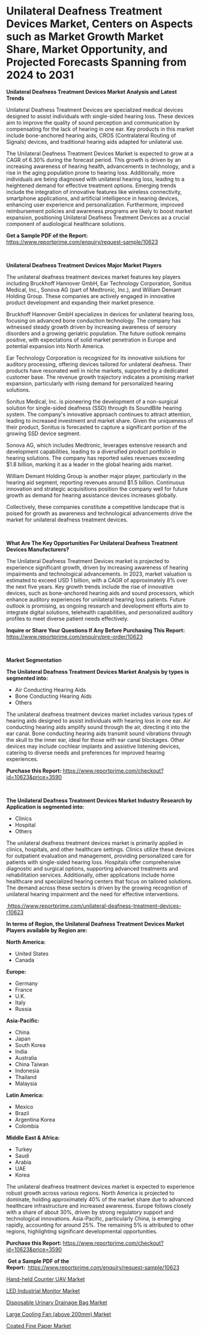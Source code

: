 <p><h1>Unilateral Deafness Treatment Devices Market, Centers on Aspects such as Market Growth Market Share, Market Opportunity, and Projected Forecasts Spanning from 2024 to 2031</h1></p><p><strong>Unilateral Deafness Treatment Devices Market Analysis and Latest Trends</strong></p>
<p><p>Unilateral Deafness Treatment Devices are specialized medical devices designed to assist individuals with single-sided hearing loss. These devices aim to improve the quality of sound perception and communication by compensating for the lack of hearing in one ear. Key products in this market include bone-anchored hearing aids, CROS (Contralateral Routing of Signals) devices, and traditional hearing aids adapted for unilateral use.</p><p>The Unilateral Deafness Treatment Devices Market is expected to grow at a CAGR of 6.30% during the forecast period. This growth is driven by an increasing awareness of hearing health, advancements in technology, and a rise in the aging population prone to hearing loss. Additionally, more individuals are being diagnosed with unilateral hearing loss, leading to a heightened demand for effective treatment options. Emerging trends include the integration of innovative features like wireless connectivity, smartphone applications, and artificial intelligence in hearing devices, enhancing user experience and personalization. Furthermore, improved reimbursement policies and awareness programs are likely to boost market expansion, positioning Unilateral Deafness Treatment Devices as a crucial component of audiological healthcare solutions.</p></p>
<p><strong>Get a Sample PDF of the Report:&nbsp;</strong> <a href="https://www.reportprime.com/enquiry/request-sample/10623">https://www.reportprime.com/enquiry/request-sample/10623</a></p>
<p>&nbsp;</p>
<p><strong>Unilateral Deafness Treatment Devices Major Market Players</strong></p>
<p><p>The unilateral deafness treatment devices market features key players including Bruckhoff Hannover GmbH, Ear Technology Corporation, Sonitus Medical, Inc., Sonova AG (part of Medtronic, Inc.), and William Demant Holding Group. These companies are actively engaged in innovative product development and expanding their market presence.</p><p>Bruckhoff Hannover GmbH specializes in devices for unilateral hearing loss, focusing on advanced bone conduction technology. The company has witnessed steady growth driven by increasing awareness of sensory disorders and a growing geriatric population. The future outlook remains positive, with expectations of solid market penetration in Europe and potential expansion into North America.</p><p>Ear Technology Corporation is recognized for its innovative solutions for auditory processing, offering devices tailored for unilateral deafness. Their products have resonated well in niche markets, supported by a dedicated customer base. The revenue growth trajectory indicates a promising market expansion, particularly with rising demand for personalized hearing solutions.</p><p>Sonitus Medical, Inc. is pioneering the development of a non-surgical solution for single-sided deafness (SSD) through its SoundBite hearing system. The company's innovative approach continues to attract attention, leading to increased investment and market share. Given the uniqueness of their product, Sonitus is forecasted to capture a significant portion of the growing SSD device segment.</p><p>Sonova AG, which includes Medtronic, leverages extensive research and development capabilities, leading to a diversified product portfolio in hearing solutions. The company has reported sales revenues exceeding $1.8 billion, marking it as a leader in the global hearing aids market.</p><p>William Demant Holding Group is another major player, particularly in the hearing aid segment, reporting revenues around $1.5 billion. Continuous innovation and strategic acquisitions position the company well for future growth as demand for hearing assistance devices increases globally. </p><p>Collectively, these companies constitute a competitive landscape that is poised for growth as awareness and technological advancements drive the market for unilateral deafness treatment devices.</p></p>
<p>&nbsp;</p>
<p><strong>What Are The Key Opportunities For Unilateral Deafness Treatment Devices Manufacturers?</strong></p>
<p><p>The Unilateral Deafness Treatment Devices market is projected to experience significant growth, driven by increasing awareness of hearing impairments and technological advancements. In 2023, market valuation is estimated to exceed USD 1 billion, with a CAGR of approximately 8% over the next five years. Key growth trends include the rise of innovative devices, such as bone-anchored hearing aids and sound processors, which enhance auditory experiences for unilateral hearing loss patients. Future outlook is promising, as ongoing research and development efforts aim to integrate digital solutions, telehealth capabilities, and personalized auditory profiles to meet diverse patient needs effectively.</p></p>
<p><strong>Inquire or Share Your Questions If Any Before Purchasing This Report:</strong> <a href="https://www.reportprime.com/enquiry/pre-order/10623">https://www.reportprime.com/enquiry/pre-order/10623</a></p>
<p>&nbsp;</p>
<p><strong>Market Segmentation</strong></p>
<p><strong>The Unilateral Deafness Treatment Devices Market Analysis by types is segmented into:</strong></p>
<p><ul><li>Air Conducting Hearing Aids</li><li>Bone Conducting Hearing Aids</li><li>Others</li></ul></p>
<p><p>The unilateral deafness treatment devices market includes various types of hearing aids designed to assist individuals with hearing loss in one ear. Air conducting hearing aids amplify sound through the air, directing it into the ear canal. Bone conducting hearing aids transmit sound vibrations through the skull to the inner ear, ideal for those with ear canal blockages. Other devices may include cochlear implants and assistive listening devices, catering to diverse needs and preferences for improved hearing experiences.</p></p>
<p><strong>Purchase this Report:&nbsp;</strong><a href="https://www.reportprime.com/checkout?id=10623&price=3590">https://www.reportprime.com/checkout?id=10623&price=3590</a></p>
<p>&nbsp;</p>
<p><strong>The Unilateral Deafness Treatment Devices Market Industry Research by Application is segmented into:</strong></p>
<p><ul><li>Clinics</li><li>Hospital</li><li>Others</li></ul></p>
<p><p>The unilateral deafness treatment devices market is primarily applied in clinics, hospitals, and other healthcare settings. Clinics utilize these devices for outpatient evaluation and management, providing personalized care for patients with single-sided hearing loss. Hospitals offer comprehensive diagnostic and surgical options, supporting advanced treatments and rehabilitation services. Additionally, other applications include home healthcare and specialized hearing centers that focus on tailored solutions. The demand across these sectors is driven by the growing recognition of unilateral hearing impairment and the need for effective interventions.</p></p>
<p><a href="https://www.reportprime.com/unilateral-deafness-treatment-devices-r10623">&nbsp;https://www.reportprime.com/unilateral-deafness-treatment-devices-r10623</a></p>
<p><strong>In terms of Region, the Unilateral Deafness Treatment Devices Market Players available by Region are:</strong></p>
<p>
    <p> <strong> North America: </strong>
        <ul>
            <li>United States</li>
            <li>Canada</li>
        </ul>
        </p> 
    <p> <strong> Europe: </strong>
        <ul>
            <li>Germany</li>
            <li>France</li>
            <li>U.K.</li>
            <li>Italy</li>
            <li>Russia</li>
        </ul>
        </p> 
    <p> <strong> Asia-Pacific: </strong>
        <ul>
            <li>China</li>
            <li>Japan</li>
            <li>South Korea</li>
            <li>India</li>
            <li>Australia</li>
            <li>China Taiwan</li>
            <li>Indonesia</li>
            <li>Thailand</li>
            <li>Malaysia</li>
        </ul>
        </p> 
    <p> <strong> Latin America: </strong>
        <ul>
            <li>Mexico</li>
            <li>Brazil</li>
            <li>Argentina Korea</li>
            <li>Colombia</li>
        </ul>
        </p> 
    <p> <strong> Middle East & Africa: </strong>
        <ul>
            <li>Turkey</li>
            <li>Saudi</li>
            <li>Arabia</li>
            <li>UAE</li>
            <li>Korea</li>
        </ul>
    </p>
    </p>
<p><p>The unilateral deafness treatment devices market is expected to experience robust growth across various regions. North America is projected to dominate, holding approximately 40% of the market share due to advanced healthcare infrastructure and increased awareness. Europe follows closely with a share of about 30%, driven by strong regulatory support and technological innovations. Asia-Pacific, particularly China, is emerging rapidly, accounting for around 25%. The remaining 5% is attributed to other regions, highlighting significant developmental opportunities.</p></p>
<p><strong>Purchase this Report: </strong><a href="https://www.reportprime.com/checkout?id=10623&price=3590">https://www.reportprime.com/checkout?id=10623&price=3590</a></p>
<p>&nbsp;<strong>Get a Sample PDF of the Report:&nbsp;&nbsp;</strong><a href="https://www.reportprime.com/enquiry/request-sample/10623">https://www.reportprime.com/enquiry/request-sample/10623</a></p>
<p><strong></strong></p>
<p><p><a href="https://issuu.com/reportprime-2/docs/hand-held-counter-uav-market-size-2_81e0a8753c5a75">Hand-held Counter UAV Market</a></p><p><a href="https://issuu.com/reportprime-2/docs/led-industrial-monitor-market-size-_14f1f0331ad8a6">LED Industrial Monitor Market</a></p><p><a href="https://medium.com/@broderickleannon/the-disposable-urinary-drainage-bag-market-prioritizes-cost-control-and-efficiency-enhancement-ae0a61c08bc7">Disposable Urinary Drainage Bag Market</a></p><p><a href="https://medium.com/@samirmayert67/the-large-cooling-fan-above-200mm-market-insights-report-offers-an-in-depth-and-thorough-81b2501b0185">Large Cooling Fan (above 200mm) Market</a></p><p><a href="https://www.linkedin.com/pulse/global-coated-fine-paper-market-opportunities-challenges2024-0lhme?trackingId=teWbf3DvTDOZ0wniUbgolw%3D%3D">Coated Fine Paper Market</a></p></p>